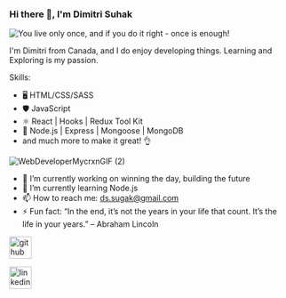 
### Hi there 👋, I'm Dimitri Suhak
![You live only once, and if you do it right - once is enough!](https://user-images.githubusercontent.com/86453739/194730750-c645bb20-6fcc-460a-bc85-20f9596022e4.png)

I'm Dimitri from Canada, and I do enjoy developing things. Learning and Exploring is my passion. 

Skills:
* 🖥️ HTML/CSS/SASS
* 🛡️ JavaScript
* ⚛️ React | Hooks | Redux Tool Kit
* 🔷 Node.js | Express | Mongoose | MongoDB
* and much more to make it great! 👌


![WebDeveloperMycrxnGIF (2)](https://user-images.githubusercontent.com/86453739/194730991-181063f0-856e-4400-9882-355f36d70631.gif)



- 🔭 I’m currently working on winning the day, building the future 
- 🌱 I’m currently learning Node.js 
- 📫 How to reach me: ds.sugak@gmail.com 
- ⚡ Fun fact: “In the end, it’s not the years in your life that count. It’s the life in your years.” – Abraham Lincoln 


[<img src='https://cdn.jsdelivr.net/npm/simple-icons@3.0.1/icons/github.svg' alt='github' height='40'>](https://github.com/dimaniagara)  

[<img src='https://cdn.jsdelivr.net/npm/simple-icons@3.0.1/icons/linkedin.svg' alt='linkedin' height='40'>](https://www.linkedin.com/in/dimitri-suhak/)  

